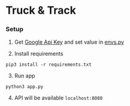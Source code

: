 # Truck & Track

### Setup

1. Get [Google Api Key](https://developers.google.com/maps/documentation/javascript/get-api-key) and set value in [envs.py](envs.py)

2. Install requirements
```
pip3 install -r requirements.txt
```

3. Run app
```
python3 app.py
```

4. API will be available `localhost:8080`


